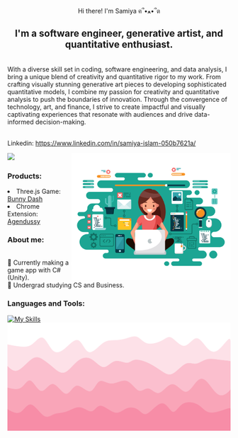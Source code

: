 <p align="center">Hi there! I'm Samiya  ฅ՞•ﻌ•՞ต </p>
<h2 align="center"> I'm a software engineer, generative artist, and quantitative enthusiast. </h2>
<br>With a diverse skill set in coding, software engineering, and data analysis, I bring a unique blend of creativity and quantitative rigor to my work. From crafting visually stunning generative art pieces to developing sophisticated quantitative models, I combine my passion for creativity and quantitative analysis to push the boundaries of innovation. Through the convergence of technology, art, and finance, I strive to create impactful and visually captivating experiences that resonate with audiences and drive data-informed decision-making.


<br>Linkedin: https://www.linkedin.com/in/samiya-islam-050b7621a/


![](https://komarev.com/ghpvc/?username=jojo142&color=ff69b4)
<img align="right" alt="Coding" width="360" src = "Female Developer.svg" alt="My Happy SVG"/>
### Products: 
<li> Three.js Game: <a href="https://bunnydash.netlify.app/" target="_blank">Bunny Dash</a>   
<li> Chrome Extension: <a href="https://chrome.google.com/webstore/detail/agendussy/fjkeibaligkgcgdjocidpobcdkboibcd" target="_blank">Agendussy</a> 

### About me: 
<br>🔭 Currently making a game app with C#(Unity).
<br>🦄 Undergrad studying CS and Business.

### Languages and Tools: 
<be> [![My Skills](https://skillicons.dev/icons?i=javascript,css,docker,discord,eclipse,heroku,react,nodejs,mongodb,wordpress,python,java,cs,powershell,flutter,git,atom,cpp,unity,figma,illustrator,angular,photoshop
)](https://skillicons.dev)
</br>
<img src = "bottom_header.svg" alt="My Happy SVG"/>
